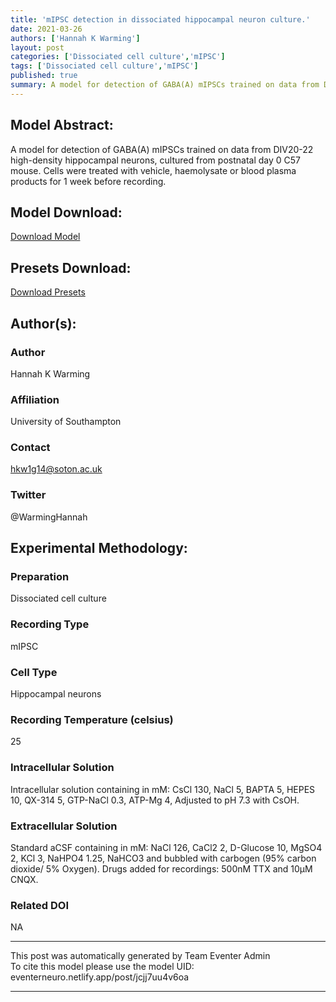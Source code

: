 ```yaml
---
title: 'mIPSC detection in dissociated hippocampal neuron culture.'
date: 2021-03-26
authors: ['Hannah K Warming']
layout: post
categories: ['Dissociated cell culture','mIPSC']
tags: ['Dissociated cell culture','mIPSC']
published: true
summary: A model for detection of GABA(A) mIPSCs trained on data from DIV20-22 high-density hippocampal neurons, cultured from postnatal day 0 C57 mouse. Cells were treated with vehicle, haemolysate or blood plasma products for 1 week before recording.
---
```

## Model Abstract:
A model for detection of GABA(A) mIPSCs trained on data from DIV20-22 high-density hippocampal neurons, cultured from postnatal day 0 C57 mouse. Cells were treated with vehicle, haemolysate or blood plasma products for 1 week before recording.
## Model Download:
[Download Model](
https://drive.google.com/open?id=1wK6fi9-xfBlo5ywNK1Tf38sgvHPC6Wfp
)
## Presets Download:
[Download Presets](
https://drive.google.com/open?id=1Y1YgZw_7PlEW37n_BNQPA9TR74Y15VWl
)
## Author(s):
### Author
Hannah K Warming
### Affiliation
University of Southampton
### Contact
hkw1g14@soton.ac.uk
### Twitter
@WarmingHannah
## Experimental Methodology:
### Preparation
Dissociated cell culture
### Recording Type
mIPSC
### Cell Type
Hippocampal neurons
### Recording Temperature (celsius)
25
### Intracellular Solution
Intracellular solution containing in mM: CsCl 130, NaCl 5, BAPTA 5, HEPES 10, QX-314 5, GTP-NaCl 0.3, ATP-Mg 4, Adjusted to pH 7.3 with CsOH.
### Extracellular Solution
Standard aCSF containing in mM: NaCl 126, CaCl2 2, D-Glucose 10, MgSO4 2, KCl 3, NaHPO4 1.25, NaHCO3 and bubbled with carbogen (95% carbon dioxide/ 5% Oxygen). Drugs added for recordings: 500nM TTX and 10µM CNQX.
### Related DOI
NA
***
This post was automatically generated by
Team Eventer Admin  
To cite this model please use the model UID:  
eventerneuro.netlify.app/post/jcjj7uu4v6oa  
***
